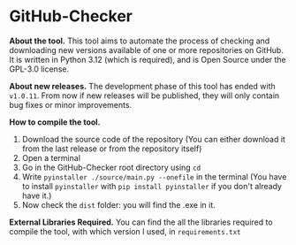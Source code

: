 # GitHub-Checker
**About the tool.** This tool aims to automate the process of checking and downloading new versions available of one or more repositories on GitHub.
It is written in Python 3.12 (which is required), and is Open Source under the GPL-3.0 license.

**About new releases.** The development phase of this tool has ended with `v1.0.11`. From now if new releases will be published, they will only contain bug fixes or minor improvements.

**How to compile the tool.**
1. Download the source code of the repository (You can either download it from the last release or from the repository itself)
2. Open a terminal
3. Go in the GitHub-Checker root directory using `cd` 
4. Write `pyinstaller ./source/main.py --onefile` in the terminal (You have to install `pyinstaller` with `pip install pyinstaller` if you don't already have it.)
5. Now check the `dist` folder: you will find the .exe in it.

**External Libraries Required.**
You can find the all the libraries required to compile the tool, with which version I used, in `requirements.txt`
